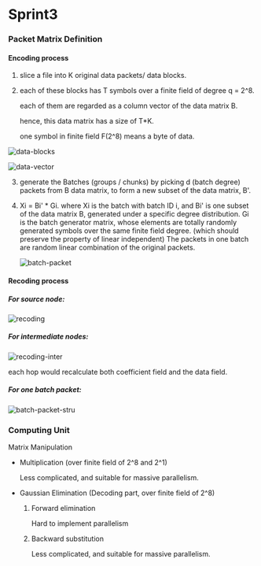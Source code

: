 # Sprint3



### Packet Matrix Definition

#### Encoding process

1. slice a file into K original data packets/ data blocks.

2. each of these blocks has T symbols over a finite field of degree q = 2^8. 

   each of them are regarded as a column vector of the data matrix B. 

   hence, this data matrix has a size of T*K.

   one symbol in finite field F(2^8) means a byte of data. 


![data-blocks](https://github.com/blairtyx/EC601/blob/master/team_project/Sprint-reports/data-blocks.png)

![data-vector](https://github.com/blairtyx/EC601/blob/master/team_project/Sprint-reports/data-vector.png)

 3. generate the Batches (groups / chunks) by picking d (batch degree) packets from B data matrix, to form a new subset of the data matrix, B'. 

 4. Xi = Bi' * Gi. where Xi is the batch with batch ID i, and Bi' is one subset of the data matrix B, generated under a specific degree distribution. Gi is the batch generator matrix, whose elements are totally randomly generated symbols over the same finite field degree. (which should preserve the property of linear independent) The packets in one batch are random linear combination of the original packets.

    ![batch-packet](https://github.com/blairtyx/EC601/blob/master/team_project/Sprint-reports/batch-packet.png)



#### Recoding process

##### For source node:

![recoding](https://github.com/blairtyx/EC601/blob/master/team_project/Sprint-reports/recoding.png)



##### For intermediate nodes:

![recoding-inter](https://github.com/blairtyx/EC601/blob/master/team_project/Sprint-reports/recoding-inter.png)

each hop would recalculate both coefficient field and the data field. 

##### For one batch packet:

![batch-packet-stru](https://github.com/blairtyx/EC601/blob/master/team_project/Sprint-reports/batch-packet-stru.png)





### Computing Unit

Matrix Manipulation

- Multiplication (over finite field of 2^8 and 2^1)

  Less complicated, and suitable for massive parallelism. 

- Gaussian Elimination (Decoding part, over finite field of 2^8)

  1. Forward elimination

     Hard to implement parallelism

  2. Backward substitution

     Less complicated, and suitable for massive parallelism. 


